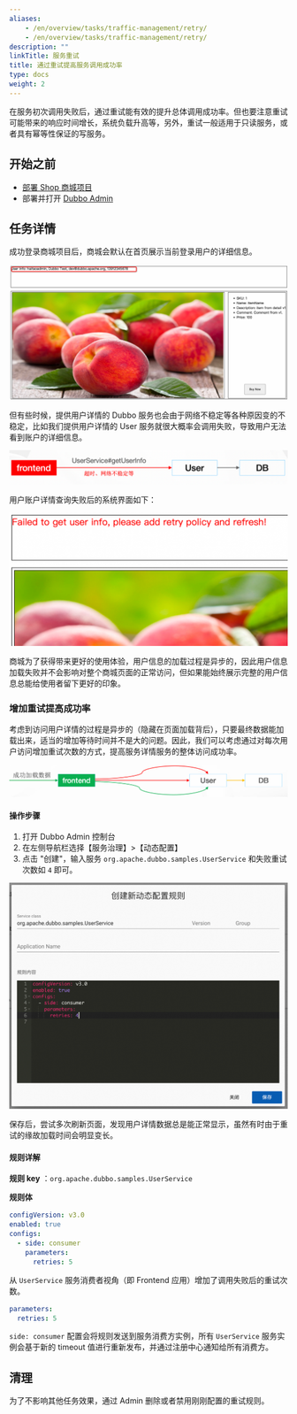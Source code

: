 ```yaml
---
aliases:
    - /en/overview/tasks/traffic-management/retry/
    - /en/overview/tasks/traffic-management/retry/
description: ""
linkTitle: 服务重试
title: 通过重试提高服务调用成功率
type: docs
weight: 2
---
```




在服务初次调用失败后，通过重试能有效的提升总体调用成功率。但也要注意重试可能带来的响应时间增长，系统负载升高等，另外，重试一般适用于只读服务，或者具有幂等性保证的写服务。

## 开始之前
* [部署 Shop 商城项目](../#部署商场系统)
* 部署并打开 [Dubbo Admin](../.././../reference/admin/architecture/)

## 任务详情

成功登录商城项目后，商城会默认在首页展示当前登录用户的详细信息。

![retry1.png](/imgs/v3/tasks/retry/retry1.png)

但有些时候，提供用户详情的 Dubbo 服务也会由于网络不稳定等各种原因变的不稳定，比如我们提供用户详情的 User 服务就很大概率会调用失败，导致用户无法看到账户的详细信息。

![retry2.png](/imgs/v3/tasks/retry/retry2.png)

用户账户详情查询失败后的系统界面如下：

![retry2.png](/imgs/v3/tasks/retry/retry4.png)

商城为了获得带来更好的使用体验，用户信息的加载过程是异步的，因此用户信息加载失败并不会影响对整个商城页面的正常访问，但如果能始终展示完整的用户信息总能给使用者留下更好的印象。
### 增加重试提高成功率

考虑到访问用户详情的过程是异步的（隐藏在页面加载背后），只要最终数据能加载出来，适当的增加等待时间并不是大的问题。因此，我们可以考虑通过对每次用户访问增加重试次数的方式，提高服务详情服务的整体访问成功率。

![retry3.png](/imgs/v3/tasks/retry/retry3.png)

#### 操作步骤
1. 打开 Dubbo Admin 控制台
2. 在左侧导航栏选择【服务治理】>【动态配置】
3. 点击 "创建"，输入服务 `org.apache.dubbo.samples.UserService` 和失败重试次数如 `4` 即可。

![Admin 重试次数设置截图](/imgs/v3/tasks/retry/retry_admin.png)

保存后，尝试多次刷新页面，发现用户详情数据总是能正常显示，虽然有时由于重试的缘故加载时间会明显变长。

#### 规则详解

**规则 key** ：`org.apache.dubbo.samples.UserService`

**规则体**

```yaml
configVersion: v3.0
enabled: true
configs:
  - side: consumer
    parameters:
      retries: 5
```

从 `UserService` 服务消费者视角（即 Frontend 应用）增加了调用失败后的重试次数。

```yaml
parameters:
  retries: 5
```

`side: consumer` 配置会将规则发送到服务消费方实例，所有 `UserService` 服务实例会基于新的 timeout 值进行重新发布，并通过注册中心通知给所有消费方。

## 清理
为了不影响其他任务效果，通过 Admin 删除或者禁用刚刚配置的重试规则。

